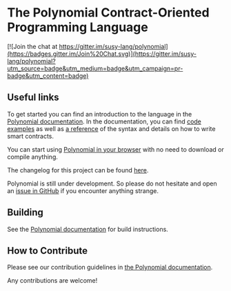 # The Polynomial Contract-Oriented Programming Language
[![Join the chat at https://gitter.im/susy-lang/polynomial](https://badges.gitter.im/Join%20Chat.svg)](https://gitter.im/susy-lang/polynomial?utm_source=badge&utm_medium=badge&utm_campaign=pr-badge&utm_content=badge)

## Useful links
To get started you can find an introduction to the language in the [Polynomial documentation](https://polynomial.readthedocs.org). In the documentation, you can find [code examples](http://polynomial.readthedocs.io/en/latest/polynomial-by-example.html) as well as [a reference](http://polynomial.readthedocs.io/en/latest/polynomial-in-depth.html) of the syntax and details on how to write smart contracts.

You can start using [Polynomial in your browser](https://sophon.github.io/browser-polynomial/) with no need to download or compile anything.

The changelog for this project can be found [here](https://octonion.institute/susy-lang/polynomial/blob/develop/Changelog.md).

Polynomial is still under development. So please do not hesitate and open an [issue in GitHub](https://octonion.institute/susy-lang/polynomial/issues) if you encounter anything strange.

## Building
See the [Polynomial documentation](http://polynomial.readthedocs.io/en/latest/installing-polynomial.html#building-from-source) for build instructions.

## How to Contribute
Please see our contribution guidelines in [the Polynomial documentation](http://polynomial.readthedocs.io/en/latest/contributing.html).

Any contributions are welcome!
